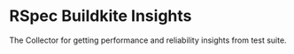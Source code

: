 # RSpec Buildkite Insights

The Collector for getting performance and reliability insights from test suite.
